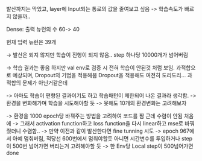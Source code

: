 발산까지는 막았고, layer에 Input되는 통로의 값을 줄여보고 싶음 -> 학습속도가 빠르지 않을까..

Dense: 출력 뉴런의 수 60-> 40

현재 입력 뉴런은 39개 

→ 발산은 되지 않지만 학습이 진행이 되지 않음.. step 하나당 10000개가 넘어버림

→ 학습 결과는 좋음 하지만 val env로 검증 시 전혀 학습이 안된것 처럼 보임.
   과적합으로 예상되며, Dropout의 기법을 적용해봄
   Dropout을 적용해도 여전히 도리도리... 과적합의 문제가 아닌거같은데
  
-> 아마도 학습이 편향된 결과이기도 하고 학습패턴이 제한되어 나온 결과라 생각함.
-> 환경을 변화해가며 학습을 시도해야할 듯 -> 못해도 10개의 환경변화는 고려해보자  

-> 환경을 1000 epoch당 바꿔주는 방법을 고려하여 코드를 짬 근데 수렴이 안됨 처음에
-> 그래서 activation function하고 loss function을 다시  linear하고 mse로 바꿔줬더니 수렴함..
-> 만약 이전과 같이 발산한다면 fine tunning 시도
-> epoch 967에서 아예 멈춰버림, 적당선 600번에서 멈춰야할듯 아니면 시간변수를 투입하거나 step이 500번 넘어가면 버리는거 고려해야할 듯
-> 한 Env당 Local step이 500넘어가면 done
